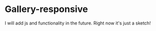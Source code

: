 ﻿# Gallery-responsive
I will add js and functionality in the future. 
Right now it's just a sketch!
